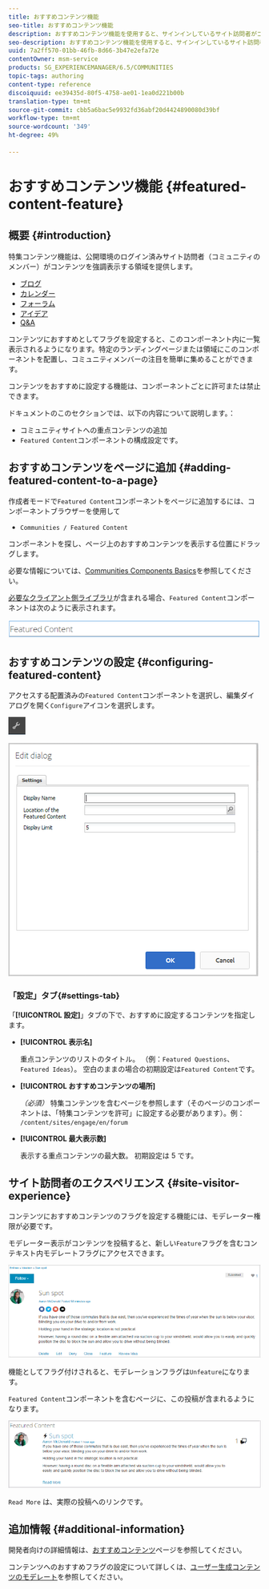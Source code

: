 ```yaml
---
title: おすすめコンテンツ機能
seo-title: おすすめコンテンツ機能
description: おすすめコンテンツ機能を使用すると、サインインしているサイト訪問者がコンテンツに注目します
seo-description: おすすめコンテンツ機能を使用すると、サインインしているサイト訪問者がコンテンツに注目します
uuid: 7a2ff570-01bb-46fb-8d66-3b47e2efa72e
contentOwner: msm-service
products: SG_EXPERIENCEMANAGER/6.5/COMMUNITIES
topic-tags: authoring
content-type: reference
discoiquuid: ee39435d-80f5-4758-ae01-1ea0d221b00b
translation-type: tm+mt
source-git-commit: cbb5a6bac5e9932fd36abf20d4424890080d39bf
workflow-type: tm+mt
source-wordcount: '349'
ht-degree: 49%

---
```



# おすすめコンテンツ機能  {#featured-content-feature}

## 概要 {#introduction}

特集コンテンツ機能は、公開環境のログイン済みサイト訪問者（コミュニティのメンバー）がコンテンツを強調表示する領域を提供します。

* [ブログ](blog-feature.md)
* [カレンダー](calendar.md)
* [フォーラム](forum.md)
* [アイデア](ideation-feature.md)
* [Q&amp;A](working-with-qna.md)

コンテンツにおすすめとしてフラグを設定すると、このコンポーネント内に一覧表示されるようになります。特定のランディングページまたは領域にこのコンポーネントを配置し、コミュニティメンバーの注目を簡単に集めることができます。

コンテンツをおすすめに設定する機能は、コンポーネントごとに許可または禁止できます。

ドキュメントのこのセクションでは、以下の内容について説明します。：

* コミュニティサイトへの重点コンテンツの追加
* `Featured Content`コンポーネントの構成設定です。

## おすすめコンテンツをページに追加 {#adding-featured-content-to-a-page}

作成者モードで`Featured Content`コンポーネントをページに追加するには、コンポーネントブラウザーを使用して

* `Communities / Featured Content`

コンポーネントを探し、ページ上のおすすめコンテンツを表示する位置にドラッグします。

必要な情報については、[Communities Components Basics](basics.md)を参照してください。

[必要なクライアント側ライブラリ](essentials-featured.md#essentials-for-client-side)が含まれる場合、`Featured Content`コンポーネントは次のように表示されます。

![chlimage_1-13](assets/chlimage_1-13.png)

## おすすめコンテンツの設定 {#configuring-featured-content}

アクセスする配置済みの`Featured Content`コンポーネントを選択し、編集ダイアログを開く`Configure`アイコンを選択します。

![chlimage_1-14](assets/chlimage_1-14.png)

![chlimage_1-15](assets/chlimage_1-15.png)

### 「設定」タブ{#settings-tab}

「**[!UICONTROL 設定]**」タブの下で、おすすめに設定するコンテンツを指定します。

* **[!UICONTROL 表示名]**

   重点コンテンツのリストのタイトル。 （例：`Featured Questions`、`Featured Ideas`）。 空白のままの場合の初期設定は`Featured Content`です。

* **[!UICONTROL おすすめコンテンツの場所]**

   *（必須）* 特集コンテンツを含むページを参照します（そのページのコンポーネントは、「特集コンテンツを許可」に設定する必要があります）。例： `/content/sites/engage/en/forum`

* **[!UICONTROL 最大表示数]**

   表示する重点コンテンツの最大数。 初期設定は 5 です。

## サイト訪問者のエクスペリエンス {#site-visitor-experience}

コンテンツにおすすめコンテンツのフラグを設定する機能には、モデレーター権限が必要です。

モデレーター表示がコンテンツを投稿すると、新しい`Feature`フラグを含むコンテキスト内モデレートフラグにアクセスできます。

![chlimage_1-16](assets/chlimage_1-16.png)

機能としてフラグ付けされると、モデレーションフラグは`Unfeature`になります。

`Featured Content`コンポーネントを含むページに、この投稿が含まれるようになります。

![chlimage_1-17](assets/chlimage_1-17.png)

`Read More` は、実際の投稿へのリンクです。

## 追加情報 {#additional-information}

開発者向けの詳細情報は、[おすすめコンテンツ](essentials-featured.md)ページを参照してください。

コンテンツへのおすすめフラグの設定について詳しくは、[ユーザー生成コンテンツのモデレート](moderate-ugc.md)を参照してください。
